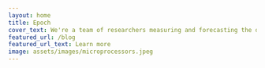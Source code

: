```yaml
---
layout: home
title: Epoch
cover_text: We're a team of researchers measuring and forecasting the development of advanced AI.
featured_url: /blog
featured_url_text: Learn more
image: assets/images/microprocessors.jpeg
---
```

